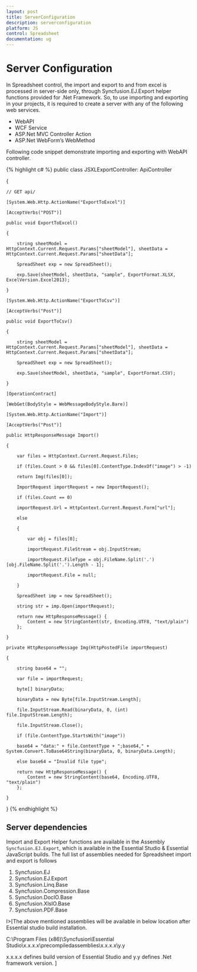 ```yaml
---
layout: post
title: ServerConfiguration 
description: serverconfiguration
platform: JS
control: Spreadsheet
documentation: ug
---
```


# Server Configuration

In Spreadsheet control, the import and export to and from excel is processed in server-side only, through Syncfusion.EJ.Export helper functions provided for .Net Framework. So, to use importing and exporting in your projects, it is required to create a server with any of the following web services. 

* WebAPI 
* WCF Service
* ASP.Net MVC Controller Action 
* ASP.Net WebForm’s WebMethod 

Following code snippet demonstrate importing and exporting with WebAPI controller.

{% highlight c# %}
public class JSXLExportController: ApiController

{

	// GET api/

	[System.Web.Http.ActionName("ExportToExcel")]

	[AcceptVerbs("POST")]

	public void ExportToExcel()

	{

		string sheetModel = HttpContext.Current.Request.Params["sheetModel"], sheetData = HttpContext.Current.Request.Params["sheetData"];

		SpreadSheet exp = new SpreadSheet();

		exp.Save(sheetModel, sheetData, "sample", ExportFormat.XLSX, ExcelVersion.Excel2013);

	}

	[System.Web.Http.ActionName("ExportToCsv")]

	[AcceptVerbs("Post")]

	public void ExportToCsv()

	{

		string sheetModel = HttpContext.Current.Request.Params["sheetModel"], sheetData = HttpContext.Current.Request.Params["sheetData"];

		SpreadSheet exp = new SpreadSheet();

		exp.Save(sheetModel, sheetData, "sample", ExportFormat.CSV);

	}

	[OperationContract]

	[WebGet(BodyStyle = WebMessageBodyStyle.Bare)]

	[System.Web.Http.ActionName("Import")]

	[AcceptVerbs("Post")]

	public HttpResponseMessage Import()

	{

		var files = HttpContext.Current.Request.Files;

		if (files.Count > 0 && files[0].ContentType.IndexOf("image") > -1)

		return Img(files[0]);

		ImportRequest importRequest = new ImportRequest();

		if (files.Count == 0)

		importRequest.Url = HttpContext.Current.Request.Form["url"];

		else

		{

			var obj = files[0];

			importRequest.FileStream = obj.InputStream;

			importRequest.FileType = obj.FileName.Split('.')[obj.FileName.Split('.').Length - 1];

			importRequest.File = null;

		}

		SpreadSheet imp = new SpreadSheet();

		string str = imp.Open(importRequest);

		return new HttpResponseMessage() {
			Content = new StringContent(str, Encoding.UTF8, "text/plain")
		};

	}

	private HttpResponseMessage Img(HttpPostedFile importRequest)

	{

		string base64 = "";

		var file = importRequest;

		byte[] binaryData;

		binaryData = new Byte[file.InputStream.Length];

		file.InputStream.Read(binaryData, 0, (int) file.InputStream.Length);

		file.InputStream.Close();

		if (file.ContentType.StartsWith("image"))

		base64 = "data:" + file.ContentType + ";base64," + System.Convert.ToBase64String(binaryData, 0, binaryData.Length);

		else base64 = "Invalid file type";

		return new HttpResponseMessage() {
			Content = new StringContent(base64, Encoding.UTF8, "text/plain")
		};

	}

}
{% endhighlight %}

## Server dependencies

Import and Export Helper functions are available in the Assembly `Syncfusion.EJ.Export`, which is available in the Essential Studio & Essential JavaScript builds. The full list of assemblies needed for Spreadsheet import and export is follows

1. Syncfusion.EJ
2. Syncfusion.EJ.Export
3. Syncfusion.Linq.Base
4. Syncfusion.Compression.Base
5. Syncfusion.DocIO.Base
6. Syncfusion.XlsIO.Base
7. Syncfusion.PDF.Base

I>[The above mentioned assemblies will be available in below location after Essential studio build installation.

C:\Program Files (x86)\Syncfusion\Essential Studio\x.x.x.x\precompiledassemblies\x.x.x.x\y.y

x.x.x.x defines build version of Essential Studio and y.y defines .Net framework version. ]